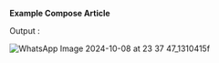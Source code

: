 **Example Compose Article**


Output :

![WhatsApp Image 2024-10-08 at 23 37 47_1310415f](https://github.com/user-attachments/assets/0de0f684-357e-4ec3-a7bc-7e8604fa4b25)
